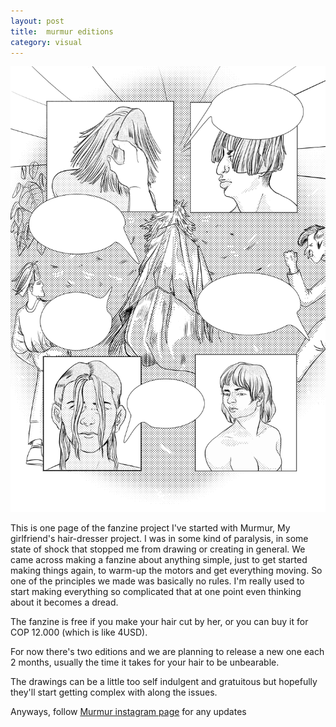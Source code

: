```yaml
---
layout: post
title:  murmur editions
category: visual
---
```


![Murmur](/images/murmur_vol_2_003.jpg)

This is one page of the fanzine project I've started with Murmur, My girlfriend's hair-dresser project. 
I was in some kind of paralysis, in some state of shock that stopped me from drawing or creating in general.
We came across making a fanzine about anything simple, just to get started making things again, to warm-up the motors and get everything moving.
So one of the principles we made was basically no rules. I'm really used to start making everything so complicated that at one point even thinking about it becomes a dread.

The fanzine is free if you make your hair cut by her, or you can buy it for COP 12.000 (which is like 4USD).

For now there's two editions and we are planning to release a new one each 2 months, usually the time it takes for your hair to be unbearable.

The drawings can be a little too self indulgent and gratuitous but hopefully they'll start getting complex with along the issues.

Anyways, follow [Murmur instagram page](https://www.instagram.com/mur.mur_m/?hl=en) for any updates

